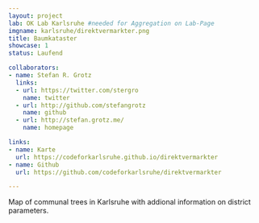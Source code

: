 ```yaml
---
layout: project
lab: OK Lab Karlsruhe #needed for Aggregation on Lab-Page
imgname: karlsruhe/direktvermarkter.png
title: Baumkataster
showcase: 1
status: Laufend

collaborators:
- name: Stefan R. Grotz
  links:
  - url: https://twitter.com/stergro
    name: twitter
  - url: http://github.com/stefangrotz
    name: github
  - url: http://stefan.grotz.me/
    name: homepage

links:
- name: Karte
  url: https://codeforkarlsruhe.github.io/direktvermarkter
- name: Github
  url: https://github.com/codeforkarlsruhe/direktvermarkter

---
```


Map of communal trees in Karlsruhe with addional information on district parameters.

